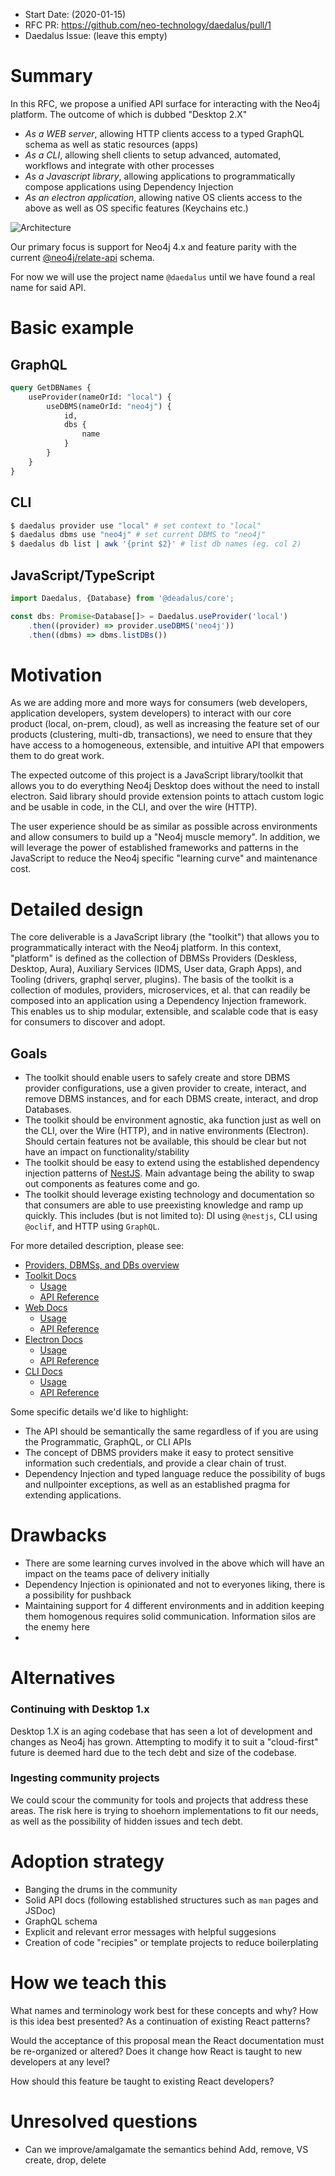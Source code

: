 - Start Date: (2020-01-15)
- RFC PR: https://github.com/neo-technology/daedalus/pull/1
- Daedalus Issue: (leave this empty)

# Summary
In this RFC, we propose a unified API surface for interacting with the Neo4j platform. The outcome of which is dubbed "Desktop 2.X"
- *As a WEB server*, allowing HTTP clients access to a typed GraphQL schema as well as static resources (apps)
- *As a CLI*, allowing shell clients to setup advanced, automated, workflows and integrate with other processes
- *As a Javascript library*, allowing applications to programmatically compose applications using Dependency Injection
- *As an electron application*, allowing native OS clients access to the above as well as OS specific features (Keychains etc.)

![Architecture](./imgs/architecture.png)

Our primary focus is support for Neo4j 4.x and feature parity with the current [@neo4j/relate-api](https://github.com/neo4j-apps/relate-api) schema.

For now we will use the project name `@daedalus` until we have found a real name for said API.

# Basic example
## GraphQL
```GraphQL
query GetDBNames {
    useProvider(nameOrId: "local") {
        useDBMS(nameOrId: "neo4j") {
            id,
            dbs {
                name
            }
        }
    }
}
```

## CLI
```sh
$ daedalus provider use "local" # set context to "local"
$ daedalus dbms use "neo4j" # set current DBMS to "neo4j"
$ daedalus db list | awk '{print $2}' # list db names (eg. col 2)
```

## JavaScript/TypeScript
```TypeScript
import Daedalus, {Database} from '@deadalus/core';

const dbs: Promise<Database[]> = Daedalus.useProvider('local')
    .then((provider) => provider.useDBMS('neo4j'))
    .then((dbms) => dbms.listDBs())
```

# Motivation
As we are adding more and more ways for consumers (web developers, application developers, system developers) to interact with our core product (local, on-prem, cloud), 
as well as increasing the feature set of our products (clustering, multi-db, transactions), 
we need to ensure that they have access to a homogeneous, extensible, and intuitive API that empowers them to do great work.

The expected outcome of this project is a JavaScript library/toolkit that allows you to do everything Neo4j Desktop does without the need to install electron. 
Said library should provide extension points to attach custom logic and be usable in code, in the CLI, and over the wire (HTTP).

The user experience should be as similar as possible across environments and allow consumers to build up a "Neo4j muscle memory". 
In addition, we will leverage the power of established frameworks and patterns in the JavaScript to reduce the Neo4j specific "learning curve" and maintenance cost.

# Detailed design
The core deliverable is a JavaScript library (the "toolkit") that allows you to programmatically interact with the Neo4j platform.
In this context, "platform" is defined as the collection of DBMSs Providers (Deskless, Desktop, Aura), Auxiliary Services (IDMS, User data, Graph Apps), and Tooling (drivers, graphql server, plugins).
The basis of the toolkit is a collection of modules, providers, microservices, et al. that can readily be composed into an application using a Dependency Injection framework.
This enables us to ship modular, extensible, and scalable code that is easy for consumers to discover and adopt.

## Goals
- The toolkit should enable users to safely create and store DBMS provider configurations, use a given provider to create, interact, and remove DBMS instances, and for each DBMS create, interact, and drop Databases.
- The toolkit should be environment agnostic, aka function just as well on the CLI, over the Wire (HTTP), and in native environments (Electron). Should certain features not be available, this should be clear but not have an impact on functionality/stability
- The toolkit should be easy to extend using the established dependency injection patterns of [NestJS](https://nestjs.com/). Main advantage being the ability to swap out components as features come and go.
- The toolkit should leverage existing technology and documentation so that consumers are able to use preexisting knowledge and ramp up quickly. This includes (but is not limited to): DI using `@nestjs`, CLI using `@oclif`, and HTTP using `GraphQL`.

For more detailed description, please see:
- [Providers, DBMSs, and DBs overview](#TBA)
- [Toolkit Docs](#TBA)
    - [Usage](#TBA)
    - [API Reference](#TBA)
- [Web Docs](#TBA)
    - [Usage](#TBA)
    - [API Reference](#TBA)
- [Electron Docs](#TBA)
    - [Usage](#TBA)
    - [API Reference](#TBA)
- [CLI Docs](#TBA)
    - [Usage](#TBA)
    - [API Reference](#TBA)

Some specific details we'd like to highlight:
- The API should be semantically the same regardless of if you are using the Programmatic, GraphQL, or CLI APIs
- The concept of DBMS providers make it easy to protect sensitive information such credentials, and provide a clear chain of trust.
- Dependency Injection and typed language reduce the possibility of bugs and nullpointer exceptions, as well as an established pragma for extending applications.


# Drawbacks
- There are some learning curves involved in the above which will have an impact on the teams pace of delivery initially
- Dependency Injection is opinionated and not to everyones liking, there is a possibility for pushback
- Maintaining support for 4 different environments and in addition keeping them homogenous requires solid communication. Information silos are the enemy here
- 

# Alternatives
### Continuing with Desktop 1.x
Desktop 1.X is an aging codebase that has seen a lot of development and changes as Neo4j has grown. Attempting to modify it to suit a "cloud-first" future is deemed hard due to the tech debt and size of the codebase.

### Ingesting community projects
We could scour the community for tools and projects that address these areas. The risk here is trying to shoehorn implementations to fit our needs, as well as the possibility of hidden issues and tech debt.


# Adoption strategy
- Banging the drums in the community
- Solid API docs (following established structures such as `man` pages and JSDoc)
- GraphQL schema
- Explicit and relevant error messages with helpful suggesions
- Creation of code "recipies" or template projects to reduce boilerplating

# How we teach this

What names and terminology work best for these concepts and why? How is this
idea best presented? As a continuation of existing React patterns?

Would the acceptance of this proposal mean the React documentation must be
re-organized or altered? Does it change how React is taught to new developers
at any level?

How should this feature be taught to existing React developers?

# Unresolved questions
- Can we improve/amalgamate the semantics behind Add, remove, VS create, drop, delete
